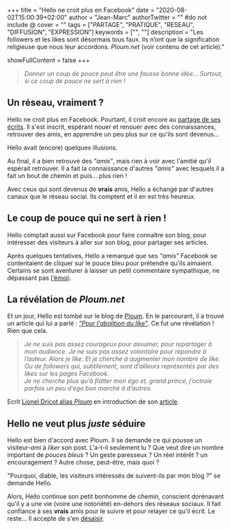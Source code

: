 +++
title = "Hello ne croit plus en Facebook"
date = "2020-08-02T15:00:39+02:00"
author = "Jean-Marc"
authorTwitter = "" #do not include @
cover = ""
tags = ["PARTAGE", "PRATIQUE", "RESEAU", "DIFFUSION", "EXPRESSION"]
keywords = ["", ""]
description = "Les followers et les likes sont désormais tous faux. Ils n’ont que la signification religieuse que nous leur accordons. *Ploum.net* (voir contenu de cet article)."

showFullContent = false
+++

> *Donner un coup de pouce peut être une fausse bonne idée… Surtout, si ce coup de pouce ne sert à rien !*

## Un réseau, vraiment ?

Hello ne croit plus en Facebook. Pourtant, il croit encore au [partage de ses écrits](/posts/partages). Il s'est inscrit, espérant nouer et renouer avec des connaissances, retrouver des amis, en apprendre un peu plus sur ce qu'ils sont devenus…

Hello avait (encore) quelques illusions.

Au final, il a bien retrouvé des *"amis"*, mais rien à voir avec l'amitié qu'il espérait retrouver. Il a fait la connaissance d'autres *"amis"* avec lesquels il a fait un bout de chemin et puis… plus rien !

Avec ceux qui sont devenus de **vrais** amis, Hello a échangé par d'autres canaux que le réseau social. Ils comptent et il en est très heureux.

## Le coup de pouce qui ne sert à rien !

Hello comptait aussi sur Facebook pour faire connaître son blog, pour intéresser des visiteurs à aller sur son blog, pour partager ses articles.

Après quelques tentatives, Hello a remarqué que ses *"amis"* Facebook se contentaient de cliquer sur le pouce bleu pour prétendre qu'ils aimaient. Certains se sont aventurer à laisser un petit commentaire sympathique, ne dépassant pas [l'émoji](https://emojipedia.org/).

## La révélation de *Ploum.net*

Et un jour, Hello est tombé sur le blog de [Ploum](http://ploum.net/). En le parcourant, il a trouvé un article qui lui a parlé : [*"Pour l'abolition du like"*](https://ploum.net/pour-labolition-du-like/). Ce fut une révélation ! Rien que cela.

> *Je ne suis pas assez courageux pour assumer, pour repartager à mon audience. Je ne suis pas assez volontaire pour répondre à l’auteur. Alors je like. Et je cherche à augmenter mon nombre de like. Ou de followers qui, subtilement, sont d’ailleurs représentés par des likes sur les pages Facebook.  
> Je ne cherche plus qu’à flatter mon égo et, grand prince, j’octroie parfois un peu d’ego bon marché à d’autres.*

Ecrit [Lionel Dricot alias *Ploum*](https://ploum.net/a-propos-de-lionel-dricot/) en introduction de son [article](https://ploum.net/pour-labolition-du-like/).

## Hello ne veut plus *juste* séduire

Hello est bien d'accord avec Ploum. Il se demande ce qui pousse un visiteur-*ami* à *liker* son post. L'a-t-il seulement lu ? Que veut dire un nombre important de *pouces bleus* ? Un geste paresseux ? Un réel intérêt ? un  encouragement ? Autre chose, peut-être, mais quoi ?

"Pourquoi, diable, les visiteurs intéressés de suivent-ils par mon blog ?" se demande Hello.

Alors, Hello continue son petit bonhomme de chemin, conscient dorénavant qu'il y a une vie (voire une notoriété) en-dehors des réseaux sociaux. Il fait confiance à ses **vrais** amis pour le suivre et pour relayer ce qu'il écrit. Le reste… Il accepte de s'en [désaisir](/posts/partages/#ne-plus-avoir-peur-de-perdre-le-contrôle).


